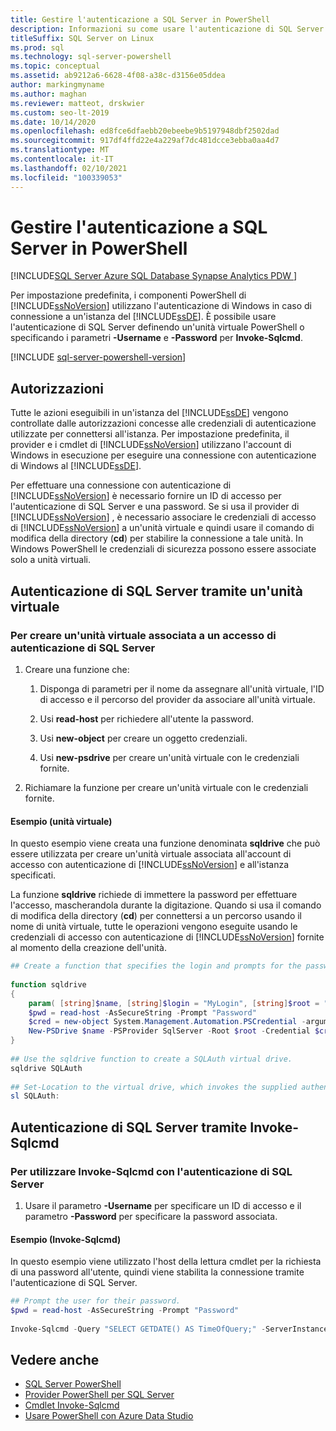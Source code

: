 ```yaml
---
title: Gestire l'autenticazione a SQL Server in PowerShell
description: Informazioni su come usare l'autenticazione di SQL Server anziché l'autenticazione di Windows (impostazione predefinita) quando ci si connette a un'istanza del motore di database.
titleSuffix: SQL Server on Linux
ms.prod: sql
ms.technology: sql-server-powershell
ms.topic: conceptual
ms.assetid: ab9212a6-6628-4f08-a38c-d3156e05ddea
author: markingmyname
ms.author: maghan
ms.reviewer: matteot, drskwier
ms.custom: seo-lt-2019
ms.date: 10/14/2020
ms.openlocfilehash: ed8fce6dfaebb20ebeebe9b5197948dbf2502dad
ms.sourcegitcommit: 917df4ffd22e4a229af7dc481dcce3ebba0aa4d7
ms.translationtype: MT
ms.contentlocale: it-IT
ms.lasthandoff: 02/10/2021
ms.locfileid: "100339053"
---
```

# <a name="manage-authentication-to-sql-server-in-powershell"></a>Gestire l'autenticazione a SQL Server in PowerShell

[!INCLUDE[SQL Server Azure SQL Database Synapse Analytics PDW ](../includes/applies-to-version/sql-asdb-asdbmi-asa-pdw.md)]

Per impostazione predefinita, i componenti PowerShell di [!INCLUDE[ssNoVersion](../includes/ssnoversion-md.md)] utilizzano l'autenticazione di Windows in caso di connessione a un'istanza del [!INCLUDE[ssDE](../includes/ssde-md.md)]. È possibile usare l'autenticazione di SQL Server definendo un'unità virtuale PowerShell o specificando i parametri **-Username** e **-Password** per **Invoke-Sqlcmd**.

[!INCLUDE [sql-server-powershell-version](../includes/sql-server-powershell-version.md)]

## <a name="permissions"></a>Autorizzazioni

Tutte le azioni eseguibili in un'istanza del [!INCLUDE[ssDE](../includes/ssde-md.md)] vengono controllate dalle autorizzazioni concesse alle credenziali di autenticazione utilizzate per connettersi all'istanza. Per impostazione predefinita, il provider e i cmdlet di [!INCLUDE[ssNoVersion](../includes/ssnoversion-md.md)] utilizzano l'account di Windows in esecuzione per eseguire una connessione con autenticazione di Windows al [!INCLUDE[ssDE](../includes/ssde-md.md)].  

Per effettuare una connessione con autenticazione di [!INCLUDE[ssNoVersion](../includes/ssnoversion-md.md)] è necessario fornire un ID di accesso per l'autenticazione di SQL Server e una password. Se si usa il provider di [!INCLUDE[ssNoVersion](../includes/ssnoversion-md.md)] , è necessario associare le credenziali di accesso di [!INCLUDE[ssNoVersion](../includes/ssnoversion-md.md)] a un'unità virtuale e quindi usare il comando di modifica della directory (**cd**) per stabilire la connessione a tale unità. In Windows PowerShell le credenziali di sicurezza possono essere associate solo a unità virtuali.  

## <a name="sql-server-authentication-using-a-virtual-drive"></a>Autenticazione di SQL Server tramite un'unità virtuale

### <a name="to-create-a-virtual-drive-associated-with-a-sql-server-authentication-login"></a>Per creare un'unità virtuale associata a un accesso di autenticazione di SQL Server

1. Creare una funzione che:

    1. Disponga di parametri per il nome da assegnare all'unità virtuale, l'ID di accesso e il percorso del provider da associare all'unità virtuale.

    2. Usi **read-host** per richiedere all'utente la password.  

    3. Usi **new-object** per creare un oggetto credenziali.  

    4. Usi **new-psdrive** per creare un'unità virtuale con le credenziali fornite.  

2. Richiamare la funzione per creare un'unità virtuale con le credenziali fornite.  

#### <a name="example-virtual-drive"></a>Esempio (unità virtuale)

In questo esempio viene creata una funzione denominata **sqldrive** che può essere utilizzata per creare un'unità virtuale associata all'account di accesso con autenticazione di [!INCLUDE[ssNoVersion](../includes/ssnoversion-md.md)] e all'istanza specificati.  
  
 La funzione **sqldrive** richiede di immettere la password per effettuare l'accesso, mascherandola durante la digitazione. Quando si usa il comando di modifica della directory (**cd**) per connettersi a un percorso usando il nome di unità virtuale, tutte le operazioni vengono eseguite usando le credenziali di accesso con autenticazione di [!INCLUDE[ssNoVersion](../includes/ssnoversion-md.md)] fornite al momento della creazione dell'unità.  
  
```powershell
## Create a function that specifies the login and prompts for the password.  
  
function sqldrive  
{  
    param( [string]$name, [string]$login = "MyLogin", [string]$root = "SQLSERVER:\SQL\MyComputer\MyInstance" )  
    $pwd = read-host -AsSecureString -Prompt "Password"  
    $cred = new-object System.Management.Automation.PSCredential -argumentlist $login,$pwd  
    New-PSDrive $name -PSProvider SqlServer -Root $root -Credential $cred -Scope 1  
}  
  
## Use the sqldrive function to create a SQLAuth virtual drive.  
sqldrive SQLAuth
  
## Set-Location to the virtual drive, which invokes the supplied authentication credentials.  
sl SQLAuth:
```

## <a name="sql-server-authentication-using-invoke-sqlcmd"></a>Autenticazione di SQL Server tramite Invoke-Sqlcmd

### <a name="to-use-invoke-sqlcmd-with-sql-server-authentication"></a>Per utilizzare Invoke-Sqlcmd con l'autenticazione di SQL Server

1. Usare il parametro **-Username** per specificare un ID di accesso e il parametro **-Password** per specificare la password associata.  

#### <a name="example-invoke-sqlcmd"></a>Esempio (Invoke-Sqlcmd)

In questo esempio viene utilizzato l'host della lettura cmdlet per la richiesta di una password all'utente, quindi viene stabilita la connessione tramite l'autenticazione di SQL Server.  

```powershell
## Prompt the user for their password.  
$pwd = read-host -AsSecureString -Prompt "Password"  
  
Invoke-Sqlcmd -Query "SELECT GETDATE() AS TimeOfQuery;" -ServerInstance "MyComputer\MyInstance" -Username "MyLogin" -Password $pwd  
```

## <a name="see-also"></a>Vedere anche

- [SQL Server PowerShell](sql-server-powershell.md)
- [Provider PowerShell per SQL Server](sql-server-powershell-provider.md)
- [Cmdlet Invoke-Sqlcmd](/powershell/module/sqlserver/invoke-sqlcmd)
- [Usare PowerShell con Azure Data Studio](../azure-data-studio/extensions/powershell-extension.md)
